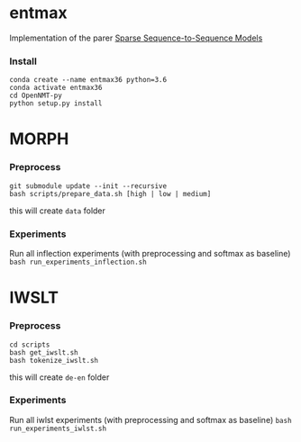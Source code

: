 # entmax
Implementation of the parer [Sparse Sequence-to-Sequence Models](https://arxiv.org/pdf/1905.05702v2.pdf) 
### Install
```
conda create --name entmax36 python=3.6
conda activate entmax36
cd OpenNMT-py
python setup.py install
```

# MORPH
### Preprocess
```
git submodule update --init --recursive
bash scripts/prepare_data.sh [high | low | medium]
```
this will create `data` folder

### Experiments
Run all inflection experiments (with preprocessing and softmax as baseline)
`bash run_experiments_inflection.sh`

# IWSLT
### Preprocess
```
cd scripts
bash get_iwslt.sh
bash tokenize_iwslt.sh
```

this will create `de-en` folder

### Experiments
Run all iwlst experiments (with preprocessing and softmax as baseline)
`bash run_experiments_iwlst.sh`
